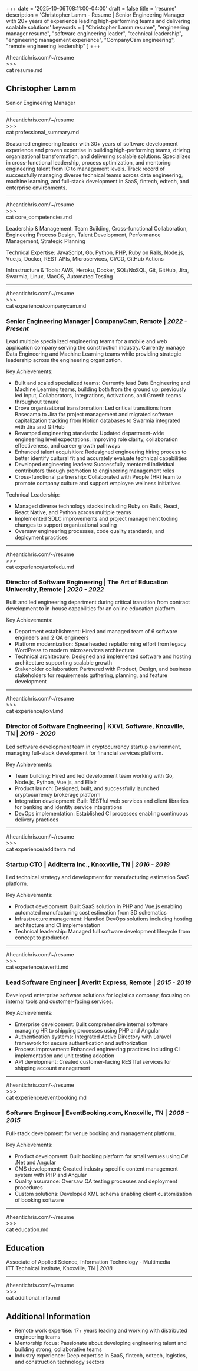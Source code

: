 +++
date = '2025-10-06T08:11:00-04:00'
draft = false
title = 'resume'
description = 'Christopher Lamm - Resume | Senior Engineering Manager with 20+ years of experience leading high-performing teams and delivering scalable solutions'
keywords = [
  "Christopher Lamm resume",
  "engineering manager resume",
  "software engineering leader",
  "technical leadership",
  "engineering management experience",
  "CompanyCam engineering",
  "remote engineering leadership"
]
+++

<div class="terminal-prompt">/theantichris.com/~/resume</div>
<div class="prompt-symbol">>>> </div>cat resume.md

## Christopher Lamm

Senior Engineering Manager

---

<div class="terminal-prompt">/theantichris.com/~/resume</div>
<div class="prompt-symbol">>>> </div>cat professional_summary.md

Seasoned engineering leader with 30+ years of software development experience and proven expertise in building high-performing teams, driving organizational transformation, and delivering scalable solutions. Specializes in cross-functional leadership, process optimization, and mentoring engineering talent from IC to management levels. Track record of successfully managing diverse technical teams across data engineering, machine learning, and full-stack development in SaaS, fintech, edtech, and enterprise environments.

---

<div class="terminal-prompt">/theantichris.com/~/resume</div>
<div class="prompt-symbol">>>> </div>cat core_competencies.md

Leadership & Management: Team Building, Cross-functional Collaboration, Engineering Process Design, Talent Development, Performance Management, Strategic Planning

Technical Expertise: JavaScript, Go, Python, PHP, Ruby on Rails, Node.js, Vue.js, Docker, REST APIs, Microservices, CI/CD, GitHub Actions

Infrastructure & Tools: AWS, Heroku, Docker, SQL/NoSQL, Git, GitHub, Jira, Swarmia, Linux, MacOS, Automated Testing

---

<div class="terminal-prompt">/theantichris.com/~/resume</div>
<div class="prompt-symbol">>>> </div>cat experience/companycam.md

### Senior Engineering Manager | CompanyCam, Remote | *2022 - Present*

Lead multiple specialized engineering teams for a mobile and web application company serving the construction industry. Currently manage Data Engineering and Machine Learning teams while providing strategic leadership across the engineering organization.

Key Achievements:
- Built and scaled specialized teams: Currently lead Data Engineering and Machine Learning teams, building both from the ground up; previously led Input, Collaborators, Integrations, Activations, and Growth teams throughout tenure
- Drove organizational transformation: Led critical transitions from Basecamp to Jira for project management and migrated software capitalization tracking from Notion databases to Swarmia integrated with Jira and GitHub
- Revamped engineering standards: Updated department-wide engineering level expectations, improving role clarity, collaboration effectiveness, and career growth pathways
- Enhanced talent acquisition: Redesigned engineering hiring process to better identify cultural fit and accurately evaluate technical capabilities
- Developed engineering leaders: Successfully mentored individual contributors through promotion to engineering management roles
- Cross-functional partnership: Collaborated with People (HR) team to promote company culture and support employee wellness initiatives

Technical Leadership:
- Managed diverse technology stacks including Ruby on Rails, React, React Native, and Python across multiple teams
- Implemented SDLC improvements and project management tooling changes to support organizational scaling
- Oversaw engineering processes, code quality standards, and deployment practices

---

<div class="terminal-prompt">/theantichris.com/~/resume</div>
<div class="prompt-symbol">>>> </div>cat experience/artofedu.md

### Director of Software Engineering | The Art of Education University, Remote | *2020 - 2022*

Built and led engineering department during critical transition from contract development to in-house capabilities for an online education platform.

Key Achievements:
- Department establishment: Hired and managed team of 6 software engineers and 2 QA engineers
- Platform modernization: Spearheaded replatforming effort from legacy WordPress to modern microservices architecture
- Technical architecture: Designed and implemented software and hosting architecture supporting scalable growth
- Stakeholder collaboration: Partnered with Product, Design, and business stakeholders for requirements gathering, planning, and feature development

---

<div class="terminal-prompt">/theantichris.com/~/resume</div>
<div class="prompt-symbol">>>> </div>cat experience/kxvl.md

### Director of Software Engineering | KXVL Software, Knoxville, TN | *2019 - 2020*

Led software development team in cryptocurrency startup environment, managing full-stack development for financial services platform.

Key Achievements:
- Team building: Hired and led development team working with Go, Node.js, Python, Vue.js, and Elixir
- Product launch: Designed, built, and successfully launched cryptocurrency brokerage platform
- Integration development: Built RESTful web services and client libraries for banking and identity service integrations
- DevOps implementation: Established CI processes enabling continuous delivery practices

---

<div class="terminal-prompt">/theantichris.com/~/resume</div>
<div class="prompt-symbol">>>> </div>cat experience/additerra.md

### Startup CTO | Additerra Inc., Knoxville, TN | *2016 - 2019*

Led technical strategy and development for manufacturing estimation SaaS platform.

Key Achievements:
- Product development: Built SaaS solution in PHP and Vue.js enabling automated manufacturing cost estimation from 3D schematics
- Infrastructure management: Handled DevOps solutions including hosting architecture and CI implementation
- Technical leadership: Managed full software development lifecycle from concept to production

---

<div class="terminal-prompt">/theantichris.com/~/resume</div>
<div class="prompt-symbol">>>> </div>cat experience/averitt.md

### Lead Software Engineer | Averitt Express, Remote | *2015 - 2019*

Developed enterprise software solutions for logistics company, focusing on internal tools and customer-facing services.

Key Achievements:
- Enterprise development: Built comprehensive internal software managing HR to shipping processes using PHP and Angular
- Authentication systems: Integrated Active Directory with Laravel framework for secure authentication and authorization
- Process improvement: Enhanced engineering practices including CI implementation and unit testing adoption
- API development: Created customer-facing RESTful services for shipping account management

---

<div class="terminal-prompt">/theantichris.com/~/resume</div>
<div class="prompt-symbol">>>> </div>cat experience/eventbooking.md

### Software Engineer | EventBooking.com, Knoxville, TN | *2008 - 2015*

Full-stack development for venue booking and management platform.

Key Achievements:
- Product development: Built booking platform for small venues using C# .Net and Angular
- CMS development: Created industry-specific content management system with PHP and Angular
- Quality assurance: Oversaw QA testing processes and deployment procedures
- Custom solutions: Developed XML schema enabling client customization of booking software

---

<div class="terminal-prompt">/theantichris.com/~/resume</div>
<div class="prompt-symbol">>>> </div>cat education.md

## Education

Associate of Applied Science, Information Technology - Multimedia  
ITT Technical Institute, Knoxville, TN | *2008*

---

<div class="terminal-prompt">/theantichris.com/~/resume</div>
<div class="prompt-symbol">>>> </div>cat additional_info.md

## Additional Information

- Remote work expertise: 17+ years leading and working with distributed engineering teams
- Mentorship focus: Passionate about developing engineering talent and building strong, collaborative teams
- Industry experience: Deep expertise in SaaS, fintech, edtech, logistics, and construction technology sectors
